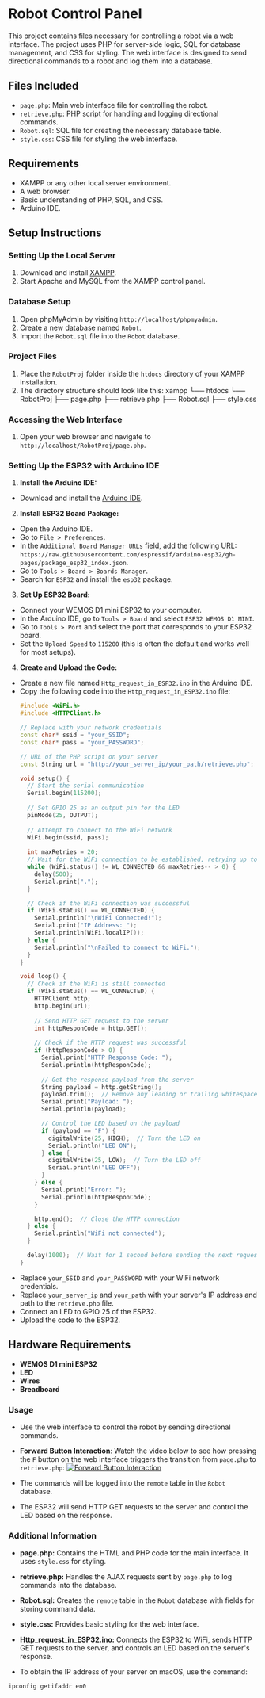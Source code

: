 # Robot Control Panel

This project contains files necessary for controlling a robot via a web interface. The project uses PHP for server-side logic, SQL for database management, and CSS for styling. The web interface is designed to send directional commands to a robot and log them into a database.

## Files Included

- `page.php`: Main web interface file for controlling the robot.
- `retrieve.php`: PHP script for handling and logging directional commands.
- `Robot.sql`: SQL file for creating the necessary database table.
- `style.css`: CSS file for styling the web interface.

## Requirements

- XAMPP or any other local server environment.
- A web browser.
- Basic understanding of PHP, SQL, and CSS.
- Arduino IDE.

## Setup Instructions

### Setting Up the Local Server

1. Download and install [XAMPP](https://www.apachefriends.org/index.html).
2. Start Apache and MySQL from the XAMPP control panel.

### Database Setup

1. Open phpMyAdmin by visiting `http://localhost/phpmyadmin`.
2. Create a new database named `Robot`.
3. Import the `Robot.sql` file into the `Robot` database.

### Project Files

1. Place the `RobotProj` folder inside the `htdocs` directory of your XAMPP installation.
2. The directory structure should look like this:
xampp
└── htdocs
└── RobotProj
├── page.php
├── retrieve.php
├── Robot.sql
├── style.css


### Accessing the Web Interface

1. Open your web browser and navigate to `http://localhost/RobotProj/page.php`.

### Setting Up the ESP32 with Arduino IDE

1. **Install the Arduino IDE:**
- Download and install the [Arduino IDE](https://www.arduino.cc/en/software).

2. **Install ESP32 Board Package:**
- Open the Arduino IDE.
- Go to `File > Preferences`.
- In the `Additional Board Manager URLs` field, add the following URL: `https://raw.githubusercontent.com/espressif/arduino-esp32/gh-pages/package_esp32_index.json`.
- Go to `Tools > Board > Boards Manager`.
- Search for `ESP32` and install the `esp32` package.

3. **Set Up ESP32 Board:**
- Connect your WEMOS D1 mini ESP32 to your computer.
- In the Arduino IDE, go to `Tools > Board` and select `ESP32 WEMOS D1 MINI`.
- Go to `Tools > Port` and select the port that corresponds to your ESP32 board.
- Set the `Upload Speed` to `115200` (this is often the default and works well for most setups).

4. **Create and Upload the Code:**
- Create a new file named `Http_request_in_ESP32.ino` in the Arduino IDE.
- Copy the following code into the `Http_request_in_ESP32.ino` file:
  ```cpp
  #include <WiFi.h>
  #include <HTTPClient.h>

  // Replace with your network credentials
  const char* ssid = "your_SSID";
  const char* pass = "your_PASSWORD";

  // URL of the PHP script on your server
  const String url = "http://your_server_ip/your_path/retrieve.php";

  void setup() {
    // Start the serial communication
    Serial.begin(115200);
    
    // Set GPIO 25 as an output pin for the LED
    pinMode(25, OUTPUT); 
    
    // Attempt to connect to the WiFi network
    WiFi.begin(ssid, pass);
    
    int maxRetries = 20;
    // Wait for the WiFi connection to be established, retrying up to maxRetries times
    while (WiFi.status() != WL_CONNECTED && maxRetries-- > 0) {
      delay(500);
      Serial.print(".");
    }

    // Check if the WiFi connection was successful
    if (WiFi.status() == WL_CONNECTED) {
      Serial.println("\nWiFi Connected!");
      Serial.print("IP Address: ");
      Serial.println(WiFi.localIP());
    } else {
      Serial.println("\nFailed to connect to WiFi.");
    }
  }

  void loop() {
    // Check if the WiFi is still connected
    if (WiFi.status() == WL_CONNECTED) {
      HTTPClient http;
      http.begin(url);
      
      // Send HTTP GET request to the server
      int httpResponCode = http.GET();
      
      // Check if the HTTP request was successful
      if (httpResponCode > 0) {
        Serial.print("HTTP Response Code: ");
        Serial.println(httpResponCode);
        
        // Get the response payload from the server
        String payload = http.getString();
        payload.trim();  // Remove any leading or trailing whitespace
        Serial.print("Payload: ");
        Serial.println(payload);

        // Control the LED based on the payload
        if (payload == "F") {
          digitalWrite(25, HIGH);  // Turn the LED on
          Serial.println("LED ON");
        } else {
          digitalWrite(25, LOW);  // Turn the LED off
          Serial.println("LED OFF");
        }
      } else {
        Serial.print("Error: ");
        Serial.println(httpResponCode);
      }

      http.end();  // Close the HTTP connection
    } else {
      Serial.println("WiFi not connected");
    }

    delay(1000);  // Wait for 1 second before sending the next request
  }
  ```
- Replace `your_SSID` and `your_PASSWORD` with your WiFi network credentials.
- Replace `your_server_ip` and `your_path` with your server's IP address and path to the `retrieve.php` file.
- Connect an LED to GPIO 25 of the ESP32.
- Upload the code to the ESP32.

## Hardware Requirements

- **WEMOS D1 mini ESP32**
- **LED**
- **Wires**
- **Breadboard**

### Usage

- Use the web interface to control the robot by sending directional commands.
  
- **Forward Button Interaction**: Watch the video below to see how pressing the `F` button on the web interface triggers the transition from `page.php` to `retrieve.php`:
[![Forward Button Interaction](https://img.youtube.com/vi/1-Clicking-the-ForwardButton.mp4/0.jpg)](https://github.com/shathalshehri/Robot_Control_Panel-2ndPhase/blob/main/1-Clicking-the-ForwardButton.MP4) 
- The commands will be logged into the `remote` table in the `Robot` database.
- The ESP32 will send HTTP GET requests to the server and control the LED based on the response.

### Additional Information

- **page.php:** Contains the HTML and PHP code for the main interface. It uses `style.css` for styling.
- **retrieve.php:** Handles the AJAX requests sent by `page.php` to log commands into the database.
- **Robot.sql:** Creates the `remote` table in the `Robot` database with fields for storing command data.
- **style.css:** Provides basic styling for the web interface.
- **Http_request_in_ESP32.ino:** Connects the ESP32 to WiFi, sends HTTP GET requests to the server, and controls an LED based on the server's response. 

- To obtain the IP address of your server on macOS, use the command:
```sh
ipconfig getifaddr en0


